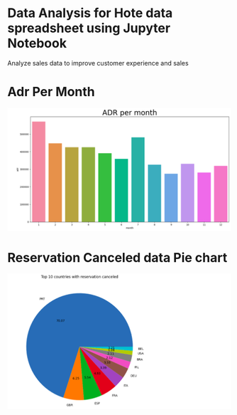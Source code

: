 # Data Analysis for Hote data spreadsheet using Jupyter Notebook
Analyze sales data to improve customer experience and sales

<h1>Adr Per Month</h1>
<img src="https://github.com/Ravikalakoti/Sales-Data-Analysis-/blob/main/Python_Diwali_Sales_Analysis-main/Screenshot%20from%202023-07-25%2011-00-00.png" alt="Test Ravi">
<h1>Reservation Canceled data Pie chart</h1>
<img src="https://github.com/Ravikalakoti/Sales-Data-Analysis-/blob/main/Python_Diwali_Sales_Analysis-main/Screenshot%20from%202023-07-25%2011-00-23.png" alt="Test Ravi">

